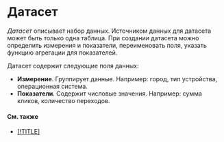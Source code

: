 # Датасет

_Датасет_ описывает набор данных. Источником данных для датасета может быть только одна таблица.
При создании датасета можно определить измерения и показатели, переименовать поля, указать функцию агрегации для показателей.

Датасет содержит следующие поля данных:

- **Измерение**. Группирует данные. Например: город, тип устройства, операционная система.
- **Показатели**. Содержит числовые значения. Например: сумма кликов, количество переходов. 

#### См. также
- [[!TITLE]](../operations/dataset/create.md)